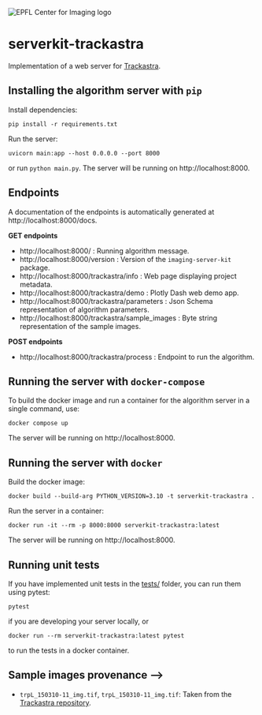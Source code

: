 ![EPFL Center for Imaging logo](https://imaging.epfl.ch/resources/logo-for-gitlab.svg)
# serverkit-trackastra

Implementation of a web server for [Trackastra](https://github.com/weigertlab/trackastra).

## Installing the algorithm server with `pip`

Install dependencies:

```
pip install -r requirements.txt
```

Run the server:

```
uvicorn main:app --host 0.0.0.0 --port 8000
```

or run `python main.py`. The server will be running on http://localhost:8000.

## Endpoints

A documentation of the endpoints is automatically generated at http://localhost:8000/docs.

**GET endpoints**

- http://localhost:8000/ : Running algorithm message.
- http://localhost:8000/version : Version of the `imaging-server-kit` package.
- http://localhost:8000/trackastra/info : Web page displaying project metadata.
- http://localhost:8000/trackastra/demo : Plotly Dash web demo app.
- http://localhost:8000/trackastra/parameters : Json Schema representation of algorithm parameters.
- http://localhost:8000/trackastra/sample_images : Byte string representation of the sample images.

**POST endpoints**

- http://localhost:8000/trackastra/process : Endpoint to run the algorithm.

## Running the server with `docker-compose`

To build the docker image and run a container for the algorithm server in a single command, use:

```
docker compose up
```

The server will be running on http://localhost:8000.

## Running the server with `docker`

Build the docker image:

```
docker build --build-arg PYTHON_VERSION=3.10 -t serverkit-trackastra .
```

Run the server in a container:

```
docker run -it --rm -p 8000:8000 serverkit-trackastra:latest
```

The server will be running on http://localhost:8000.

## Running unit tests

If you have implemented unit tests in the [tests/](./tests/) folder, you can run them using pytest:

```
pytest
```

if you are developing your server locally, or

```
docker run --rm serverkit-trackastra:latest pytest
```

to run the tests in a docker container.

## Sample images provenance -->

- `trpL_150310-11_img.tif`, `trpL_150310-11_img.tif`: Taken from the [Trackastra repository](https://github.com/weigertlab/trackastra/tree/main/trackastra/data/resources).
